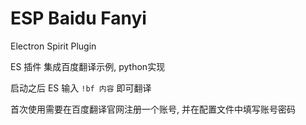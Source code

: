 # ESP Baidu Fanyi

Electron Spirit Plugin

ES 插件 集成百度翻译示例, python实现

启动之后 ES 输入 `!bf 内容` 即可翻译

首次使用需要在百度翻译官网注册一个账号, 并在配置文件中填写账号密码